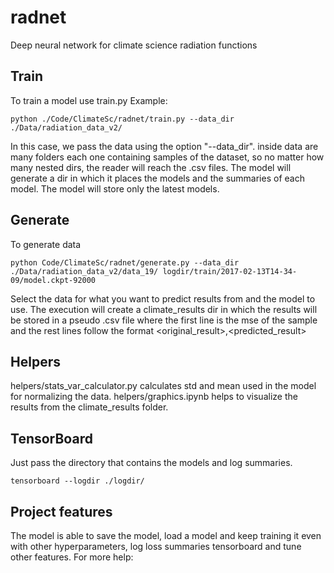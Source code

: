 # radnet
Deep neural network for climate science radiation functions

## Train
To train a model use train.py
Example:

```
python ./Code/ClimateSc/radnet/train.py --data_dir ./Data/radiation_data_v2/
```

In this case, we pass the data using the option "--data_dir". inside data are many folders each one containing samples of the dataset, so no matter how many nested dirs, the reader will reach the .csv files.
The model will generate a dir in which it places the models and the summaries of each model. The model will store only the latest models.

## Generate
To generate data 

```
python Code/ClimateSc/radnet/generate.py --data_dir ./Data/radiation_data_v2/data_19/ logdir/train/2017-02-13T14-34-09/model.ckpt-92000
```

Select the data for what you want to predict results from and the model to use.
The execution will create a climate_results dir in which the results will be stored in a pseudo .csv file where the first line is the mse of the sample and the rest lines follow the format \<original_result\>,\<predicted_result\>

## Helpers
helpers/stats_var_calculator.py calculates std and mean used in the model for normalizing the data.
helpers/graphics.ipynb helps to visualize the results from the climate_results folder.

## TensorBoard
Just pass the directory that contains the models and log summaries.

```
tensorboard --logdir ./logdir/
```

## Project features
The model is able to save the model, load a model and keep training it even with other hyperparameters, log loss summaries tensorboard and tune other features. For more help: 
